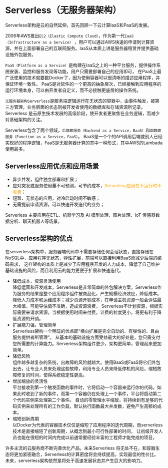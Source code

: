 # Serverless（无服务器架构）

Serverless架构是云的自然延伸，首先回顾一下云计算IaaS和PaaS的发展。

2006年AWS推出`EC2（Elastic Compute Cloud）`，作为第一代`IaaS（Infrastructure as a Service）`
，用户可以通过AWS快速的申请到计算资源，并在上面部署自己的互联网服务。IaaS从本质上讲是服务器租赁并提供基础设施外包服务。

`PaaS（Platform as a Service）`是构建在IaaS之上的一种平台服务，提供操作系统安装、监控和服务发现等功能，用户只需要部署自己的应用即可，
在PaaS上最广泛使用的技术就要数Docker了，因为使用容器可以很清晰的描述应用程序，并保证环境一致性。
PaaS是对软件的一个更高的抽象层次，已经接触到应用程序的运行环境本身，可以由开发者自定义，而不必接触更底层的操作系统。

`无服务器架构Serverless`是服务端逻辑运行在无状态的容器中，由事件触发，被第三方管理，业务层面的状态则被开发者使用的数据库和存储资源所记录。
Serverless 是云原生技术发展的高级阶段，使开发者更聚焦在业务逻辑，而减少对基础架构的关注。

Serverless包含了两个领域，`后端即服务（Backend as a Service，BaaS）`和`函数即服务（Function as a Service，FaaS）`。
BaaS是一个个的API调用后端或别人已经实现好的程序逻辑，FaaS是无服务器计算的其中一种形式，其中AWS的Lambada使用最多。

## Serverless应用优点和应用场景

* 异步并发，组件独立部署和扩展；
* 应对突发或服务使用量不可预测，可节约成本，<span style="color:orange; ">Serverless应用在不运行时不收费</span>；
* 短暂、无状态的应用，对冷启动时间不敏感；
* 无需提前申请资源，可以快速开发迭代的业务；

Serverless 主要应用在ETL、机器学习及 AI 模型处理、图片处理、IoT 传感器数据分析、聊天机器人等场景。

## Serverless架构的优点

在serverless架构中，服务器端代码中不需要存储任何会话状态，直接存储在NoSQL中，应用程序无状态，弹性扩展，前端可以直接利用BaaS而减少后端的编码需求，
这样架构的本质上是减少了应用程序开发的人力成本，降低了自己维护基础设施的风险，而且利用云的能力更便于扩展和快速迭代。

* 降低成本，资源灵活使用
  <br/>降低运营和开发成本，Serverless是非常简单的外包解决方案，Serverless作为服务的结果是整个应用程序组件被商品化，产生规模经济效应，降低成本。
  降低人力成本和运维成本；减少资源开销成本，在申请主机资源一般会评估最大峰值，可能导估值不准确，造成资源浪费，
  Serverless不计划资源，根据实际需要来请求资源，当根据使用时间来付费，计费的粒度更小，将更有利于降低资源的开销。
* 扩展能力强，管理简单
  <br/>Serverless架构一个明显的优点即“横向扩展是完全自动的、有弹性的、且由服务提供者所管理”。
  从基本的基础设施方面受益最大的好处是，您只需支付您所需要的计算能力。Serverless架构组件更少，架构更简单，管理起来更加简单。
* 降低风险
  <br/>组件越多越复杂的系统，出故障的风险就越大。使用BaaS或FaaS将它们外包出去，让专业人员来处理这些故障，利用专业人员来降低停机的风险，缩短故障修复的时间，使得系统稳定性更高。
* 增加缩放的灵活性
  <br/>平台接收到第一个触发函数的事件时，它将启动一个容器来运行你的代码。如果此时收到了新的事件，而第一个容器仍在处理上一个事件，平台将启动第二个代码实例来处理第二个事件。
  自动的零管理水平缩放，将持续到有足够的代码实例来处理所有的工作负载，默认执行函数最大并发数，避免产生高额的成本。
* 缩短创新周期
  <br/>以Docker为代表的容器技术仅仅是缩短了应用程序的迭代周期，而serverless技术是直接缩短了创新周期，从概念到最小可行性部署的时间，
  让初级开发人员也能在很短的时间内完成以前通常要经验丰富的工程师才能完成的项目。

许多主流的云服务商不断完善优化产品，未来Serverless 将无处不在，和容器生态将更加紧密融合，Serverless的计算密度将会持续提高，实现最佳的性价比。
未来，serverless架构依然是将处于高速发展状态并产生巨大的影响力。

